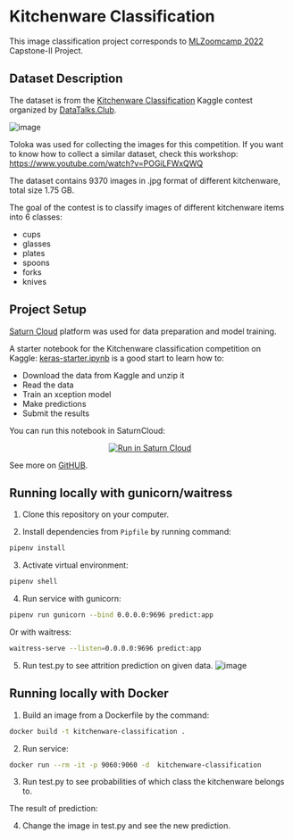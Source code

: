 # Kitchenware Classification
This image classification project corresponds to [MLZoomcamp 2022](http://mlzoomcamp.com/) Capstone-II Project.


## Dataset Description

The dataset is from the [Kitchenware Classification](https://www.kaggle.com/competitions/kitchenware-classification/) Kaggle contest organized by [DataTalks.Club](https://datatalks.club).

![image](https://user-images.githubusercontent.com/91184329/213883475-c97a918f-efc0-437e-83f2-51c2773f7832.png)

Toloka was used for collecting the images for this competition. If you want to know how to collect a similar dataset, check this workshop: https://www.youtube.com/watch?v=POGiLFWxQWQ

The dataset contains 9370 images in .jpg format of different kitchenware, total size 1.75 GB.

The goal of the contest is to classify images of different kitchenware items into 6 classes:
* cups
* glasses
* plates
* spoons
* forks
* knives

## Project Setup

[Saturn Cloud](https://saturncloud.io) platform was used for data preparation and model training. 

A starter notebook for the Kitchenware classification competition on Kaggle: [keras-starter.ipynb](https://github.com/DataTalksClub/kitchenware-competition-starter/blob/main/keras-starter.ipynb) is a good start to learn how to:

* Download the data from Kaggle and unzip it
* Read the data
* Train an xception model
* Make predictions
* Submit the results

You can run this notebook in SaturnCloud:

<p align="center">
    <a href="https://app.community.saturnenterprise.io/dash/resources?recipeUrl=https://raw.githubusercontent.com/DataTalksClub/kitchenware-competition-starter/main/kitchenware-jupyter-recipe.json" target="_blank" rel="noopener">
        <img src="https://saturncloud.io/images/embed/run-in-saturn-cloud.svg" alt="Run in Saturn Cloud"/>
    </a>
</p>

See more on [GitHUB](https://github.com/DataTalksClub/kitchenware-competition-starter).

## Running locally with gunicorn/waitress

1. Clone this repository on your computer.

2. Install dependencies from `Pipfile` by running command:
```sh
pipenv install
```
3. Activate virtual environment:
```sh
pipenv shell
```
4. Run service with gunicorn:
```sh
pipenv run gunicorn --bind 0.0.0.0:9696 predict:app
```
Or with waitress:
```sh
waitress-serve --listen=0.0.0.0:9696 predict:app
```
5. Run test.py to see attrition prediction on given data.
![image](https://user-images.githubusercontent.com/91184329/213935382-b84cb16f-785a-4b6b-9d8f-428df5281f8b.png)


## Running locally with Docker

1. Build an image from a Dockerfile by the command:
```sh
docker build -t kitchenware-classification .
```
2. Run service:
```sh
docker run --rm -it -p 9060:9060 -d  kitchenware-classification
```
3. Run test.py to see probabilities of which class the kitchenware belongs to.

The result of prediction:

4. Change the image in test.py and see the new prediction.
